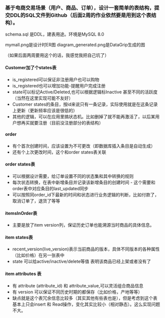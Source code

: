 ### 基于电商交易场景（用户、商品、订单），设计一套简单的表结构，提交DDL的SQL文件到Github（后面2周的作业依然要是用到这个表结构）。


schema.sql 是DDL，建表用途。环境是MySQL 8.0

mymall.png是设计时ER图
diagram_generated.png是DataGrip生成的图

（如果后面两周要用这个的话，我感觉我把自己坑了）

#### Customer加了个states表
 - is_registered可以保证非注册用户也可以购物
 - is_registered也可以增加功能-提醒用户完成注册
 - state可以标记Active/Deleted,也可以根据逻辑标Inactive 甚至不同的活跃度（当然在这里实现可能不友好）
  - Customer states的条目，按id来说只有一条记录，实际使用就是在这条记录上更新（更新频率应该是很低的）
  - 其他的逻辑，可以在应用里搞状态机。比如删掉了就不能再激活了，以后某用户想再买就要注册（目前没注册部分的表结构）

#### order
 - 有个首次创建时间，应该设置为不可更改（即数据库插入条目是自动生成）
 - 还有个上次更改时间，这个和order states表关联


#### order states表
 - 可以根据设计需要，给订单设置不同的状态集和其中转换的规则
 - 每次状态转换，在表中新增条目并记录该新增条目的创建时间 - 这个需要和order表中对应条目的last_updated同步
 - 可以按照同order_id下最新的时间和状态进行业务逻辑的判断，比如付款了，取消订单了，退货了等等



#### itemsInOrder表
 - 主要是放了item version列，保证历史订单也能溯源当时商品的具体信息。 


#### item states表
 - recent_version(live_version)表示当前商品的版本，具体不同版本的各种属性（比如价格）在另一张表中
 - state 可以给active/inactive/delete等值 表明该商品已经上架或者没有了

#### item attributes 表
 - 有 attribute (attribute_id) 和 attribute_value,可以灵活组合商品信息
 - 有 version 可以保证不同历史时期的都保存（比如价格，产地等等）
 - 缺点就是这个表冗余信息比较多（其实其他有些表也是），但是考虑到这个表基本上只会insert 和 Read操作，变化其实比较小（相对静态）。这么实现问题不大。